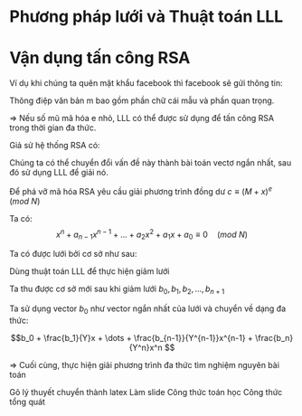 # Phương pháp lưới và Thuật toán LLL

<!--! Định nghĩa Phương pháp lưới -->

<!-- Lý thuyết về lưới = cơ sở.... -->
<!-- -->
<!-- x_1 , x_2 ,... , x_n độc lập tuyến tính -->
<!-- -->
<!-- x_1 , x_2 ,... , x_n tạo thành các vector cơ sở -->
<!-- -->
<!-- Lưới tập hợp tất cả các tổ hợp tuyến tính của các vector cơ sở đó với hệ số nguyên: L = a_1 x_1 + a_2 x_2 + ... + a_n x_n -->

<!-- \begin{frame}{Định nghĩa} -->
<!-- \begin{block}{Cơ sở của không gian vector} -->
<!-- Cho \(n \geq 1 \), \(\{x_1, x_2, \ldots, x_n\}\) là một cơ sở của \(\mathbb{R}^n\). -->
<!-- Lưới \(n \) chiều với cơ sở \(\{x_1, x_2, \ldots, x_n\}\) -->
<!-- là tập hợp \(L \) tất cả các tổ hợp tuyến tính của các vector cơ sở đó với hệ số nguyên: -->
<!-- -->
<!-- \begin{equation} -->
<!-- L = \{a_1 x_1 + a_2 x_2 + \ldots + a_n x_n \mid a_i \in \mathbb{Z} \} -->
<!-- \end{equation} -->
<!-- -->
<!-- Các vector \(\{x_1, x_2, \ldots, x_n\}\) được gọi là cơ sở của lưới. -->
<!-- \end{block} -->
<!-- \end{frame} -->

<!-- ! Ví dụ lưới 2 chiều -->
<!-- https://www.youtube.com/watch?v=UU2EaVXkKLY&list=PL6hzlGxGIS1A-o2pQVXK-Z2qOBOvZ1XbZ -->
<!--@ Ví dụ ảnh lưới 2 chiều b1,b2 =>3 4 5 6 7 -->

<!-- @ ??????????????? Nguyên, +-1, det, -->

<!-- !Ứng dụng, mở đầu, .... -->
<!-- -->

<!-- \section{Phương pháp lưới} -->
<!-- \begin{frame}{Phương pháp lưới} -->
<!-- \begin{itemize} -->
<!-- \item Phương pháp lưới là một lĩnh vực trong toán học có liên quan đến việc nghiên cứu các cấu trúc đại số và hình học của các mạng lưới được phát triển từ những năm 1940. -->
<!-- \item Phương pháp lưới được sử dụng trong nhiều lĩnh vực: -->
<!-- \begin{itemize} -->
<!-- \item Lĩnh vực xấp xỉ số đại số -->
<!-- \item Lĩnh vực mật mã học -->
<!-- \item Lĩnh vực khoa học máy tính -->
<!-- \item Lĩnh vực kỹ thuật thông tin -->
<!-- \end{itemize} -->
<!-- \end{itemize} -->
<!-- \end{frame} -->




<!--! Thuật toán LLL -->
<!--! Thuật toán LLL -->
<!-- Giới thiệu  Ngắn hơn + trực giao hơn -->


<!-- quy trình Gram-Schmidt: -->
<!-- quy trình Gram-Schmidt: -->
<!-- quy trình Gram-Schmidt: -->
<!-- quy trình Gram-Schmidt: -->
<!-- quy trình Gram-Schmidt: -->



<!-- Điều kiện 1 -->


<!-- Điều kiện 2 -->



<!-- Mã giả -->

<!-- Ví dụ -->




<!-- Xin chào! Bạn có thể vui lòng giải thích mục đích của dòng: bk = bk - [uk,j]bj là gì không? -->
<!-- quy trình Gram Schmidt làm cho cơ sở trực giao -->
<!-- Tuy nhiên, trong LLL chúng ta đang làm việc trong một mạng nên không thể đảm bảo tính trực giao. -->
<!-- Để làm được điều đó, chúng ta cần u_{k,j} là một số nguyên. -->
<!-- Điều này tạo ra một cơ sở "đủ trực giao" trong khi vẫn còn trong mạng -->







<!--! Thuật toán LLL -->
<!-- Thuật toán LLL -->
<!-- Ngắn hơn + trực giao hơn -->

<!-- quy trình Gram-Schmidt: -->
<!--Nếu $x_1, x_2, \dots, x_n$ là một cơ sở của lưới $L$ thì sau khi trực giao hóa ta thu được các vector $x_1^*, x_2^*, \dots, x_n^*$ có thể không nằm trong lưới $L$. -->
<!-- Vì num là phân số.... -->

<!-- 2 chiều -->
<!-- n chiều -->
<!-- Thuật toán LLL giảm lưới -->






<!-- !Bài toán tìm vector ngắn nhất (Shortest Vector Problem - SVP) -->

<!--! Độ dài =..... -->
<!-- \begin{frame}{Vector ngắn nhất} -->
<!-- -->
<!-- \begin{itemize} -->
<!-- \item Độ dài vector $v = (v_1, v_2, \dots, v_n)$ là: -->
<!-- -->
<!-- $$\|v\| = (v_1^2 + v_2^2 + \dots + v_n^2)^{\tfrac{1}{2}}$$ -->
<!-- -->
<!-- -->
<!-- \end{itemize} -->
<!-- -->
<!-- \end{frame} -->

<!-- @ Có nhiều vector ngắn nhất khi đi tìm gần như ngắn nhất (vì theo tg đa thức) -->
<!-- @ Là vector đầu tiên (Chưa học LLL?????) + chứng minh -->
<!-- @Có thể đưa xuống sau LLL -->

<!-- youtube -->
<!-- youtube -->
<!-- youtube -->
<!-- youtube -->
<!-- youtube -->
<!-- youtube -->
<!-- youtube -->
<!-- youtube -->

# Vận dụng tấn công RSA

<!--! Giới thiệu bài toán -->

Ví dụ khi chúng ta quên mật khẩu facebook thì facebook sẽ gửi thông tin:

<!-- Mật khẩu mới của bạn là ***** -->
<!-- ảnh -->

Thông điệp văn bản m bao gồm phần chữ cái mẫu và phần quan trọng.

=> Nếu số mũ mã hóa e nhỏ, LLL có thể được sử dụng để tấn công RSA trong thời gian đa thức.

<!--! Bài toán -->

Giả sử hệ thống RSA có:

<!-- Khóa công khai n, e -->
<!-- Bản rõ có dạng $m = t + x$ -->

<!-- t là phần mẫu cố định đã biết -->
<!-- x là phần quan trọng thỏa mãn $|x| \leq Y$ với Y nguyên -->

<!-- Để phá vỡ mã hóa RSA ta cần giải x trong bài toán: -->
<!-- c = (T + x) ^ e mod N -->

Chúng ta có thể chuyển đổi vấn đề này thành bài toán vectơ ngắn nhất, sau đó sử dụng LLL để giải nó.

<!-- @ Thống nhất kí hiệu và biến -->
<!-- @ Thống nhất kí hiệu và biến -->

<!--! Phương pháp lưới -->

Để phá vỡ mã hóa RSA yêu cầu giải phương trình đồng dư $c \equiv (M + x)^e \quad (mod \ N)$

Ta có:
$$x^n + a_{n-1}x^{n-1} + \dots + a_2x^2 + a_1x + a_0 \equiv 0 \quad (mod \ N) $$

Ta có được lưới bởi cơ sở như sau:

<!-- $$
\begin{aligned}
&\Vec{v_1} = (N, 0, 0, \dots, 0, 0)\\
&\Vec{v_2} = (0, YN, 0, \dots, 0, 0)\\
&\vdots\\
&\Vec{v_n} = (0, 0, 0, \dots, Y^{n-1}N, 0)\\
&\Vec{v_{n+1} = (a_0, a_1Y, \dots, a_{n-1}Y^{n-1}, Y^{n})}
\end{aligned}
$$ -->

<!-- @ Tại sao lại có công thức lưới qui định ntn? -->

<!-- !Thực hiện giảm lưới -->

Dùng thuật toán LLL để thực hiện giảm lưới

Ta thu được cơ sở mới sau khi giảm lưới $b_0, b_1, b_2, \dots, b_{n+1}$

<!-- !Tìm vector ngắn nhất -->

Ta sử dụng vector $b_0$ như vector ngắn nhất của lưới và chuyển về dạng đa thức:

<!-- @ chia cho m^xxxxxx -->

$$b_0 + \frac{b_1}{Y}x + \dots + \frac{b_{n-1}}{Y^{n-1}}x^{n-1} + \frac{b_n}{Y^n}x^n $$

=> Cuối cùng, thực hiện giải phương trình đa thức tìm nghiệm nguyên bài toán

<!-- @tìm đc x1 x2 x3 xét thêm x<y để suy ra x -->

<!--@ Gauuusss... -->

<!-- !Ví dụ: https://www.youtube.com/watch?v=vxS0DZE_Lvs -->

<!-- det L = |det(x_1, x_2,..., x_n)| -->

<!-- Bổ đề trang 26???? -->

<!-- Định thức của một lưới không phụ thuộc vào cách chọn cơ sở. -->

<!-- quy trình Gram-Schmidt -->

<!-- chuyển một cơ sở bất kỳ thành một cơ sở trực giao -->

<!-- là kỹ thuật quan trọng trong thuật toán LLL -->

<!-- trang 40 -->

<!-- @ -->
<!-- # -->

Gõ lý thuyết
chuyển thành latex
Làm slide
Công thức toán học
Công thức tổng quát